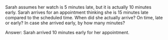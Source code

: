 Sarah assumes her watch is 5 minutes late, but it is actually 10 minutes early. Sarah arrives for an appointment thinking she is 15 minutes late compared to the scheduled time. When did she actually arrive? On time, late or early? In case she arrived early, by how many minutes?

Answer: Sarah arrived 10 minutes early for her appointment.